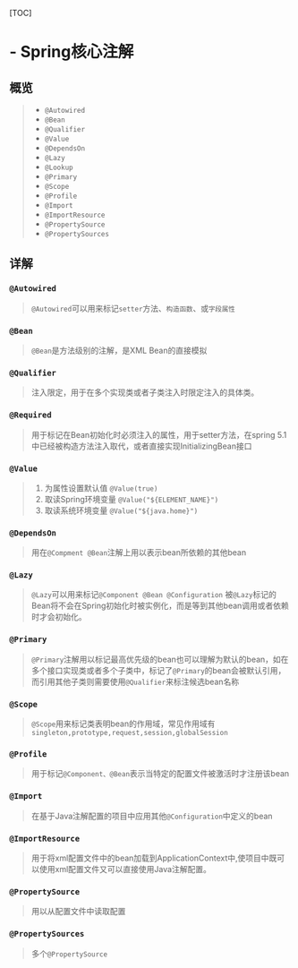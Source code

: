 [TOC]
# - Spring核心注解



## 概览

> - `@Autowired`
> - `@Bean`
> - `@Qualifier`
> - `@Value`
> - `@DependsOn`
> - `@Lazy`
> - `@Lookup`
> - `@Primary`
> - `@Scope`
> - `@Profile`
> - `@Import`
> - `@ImportResource`
> - `@PropertySource`
> - `@PropertySources`

## 详解

### `@Autowired`

> `@Autowired`可以用来标记`setter`方法、`构造函数`、或`字段属性`

### `@Bean`

> `@Bean`是方法级别的注解，是XML Bean的直接模拟

### `@Qualifier`

> 注入限定，用于在多个实现类或者子类注入时限定注入的具体类。

### `@Required`

> 用于标记在Bean初始化时必须注入的属性，用于setter方法，在spring 5.1中已经被构造方法注入取代，或者直接实现InitializingBean接口

### `@Value`

> 1. 为属性设置默认值 `@Value(true)`
> 2. 取读Spring环境变量 `@Value("${ELEMENT_NAME}")`
> 3. 取读系统环境变量 `@Value("${java.home}")`

### `@DependsOn`

> 用在`@Compment @Bean`注解上用以表示bean所依赖的其他bean

### `@Lazy`

> `@Lazy`可以用来标记`@Component @Bean @Configuration` 被`@Lazy`标记的Bean将不会在Spring初始化时被实例化，而是等到其他bean调用或者依赖时才会初始化。

### `@Primary`

> `@Primary`注解用以标记最高优先级的bean也可以理解为默认的bean，如在多个接口实现类或者多个子类中，标记了`@Primary`的bean会被默认引用，而引用其他子类则需要使用`@Qualifier`来标注候选bean名称

### `@Scope`

> `@Scope`用来标记类表明bean的作用域，常见作用域有`singleton,prototype,request,session,globalSession`

### `@Profile`

> 用于标记`@Component、@Bean`表示当特定的配置文件被激活时才注册该bean

### `@Import`

> 在基于Java注解配置的项目中应用其他`@Configuration`中定义的bean

### `@ImportResource`

> 用于将xml配置文件中的bean加载到ApplicationContext中,使项目中既可以使用xml配置文件又可以直接使用Java注解配置。

### `@PropertySource`

> 用以从配置文件中读取配置

### `@PropertySources`

> 多个`@PropertySource`


